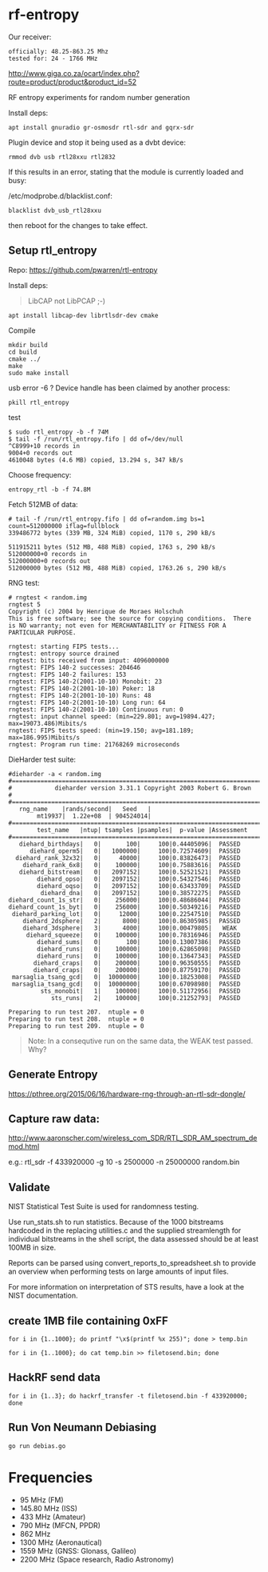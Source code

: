 # rf-entropy

Our receiver:

    officially: 48.25-863.25 Mhz
    tested for: 24 - 1766 MHz

http://www.giga.co.za/ocart/index.php?route=product/product&product_id=52

RF entropy experiments for random number generation

Install deps:

    apt install gnuradio gr-osmosdr rtl-sdr and gqrx-sdr

Plugin device and stop it being used as a dvbt device:
    
    rmmod dvb usb rtl28xxu rtl2832

If this results in an error, stating that the module is currently loaded and busy:

/etc/modprobe.d/blacklist.conf:

    blacklist dvb_usb_rtl28xxu

then reboot for the changes to take effect.

## Setup rtl_entropy

Repo: https://github.com/pwarren/rtl-entropy

Install deps:

> LibCAP not LibPCAP ;-)

    apt install libcap-dev librtlsdr-dev cmake

Compile 

    mkdir build
    cd build
    cmake ../
    make
    sudo make install

usb error -6 ? Device handle has been claimed by another process:

    pkill rtl_entropy

test

    $ sudo rtl_entropy -b -f 74M
    $ tail -f /run/rtl_entropy.fifo | dd of=/dev/null
    ^C8999+10 records in
    9004+0 records out
    4610048 bytes (4.6 MB) copied, 13.294 s, 347 kB/s


Choose frequency:

    entropy_rtl -b -f 74.8M

Fetch 512MB of data:

    # tail -f /run/rtl_entropy.fifo | dd of=random.img bs=1 count=512000000 iflag=fullblock
    339486772 bytes (339 MB, 324 MiB) copied, 1170 s, 290 kB/s

    511915211 bytes (512 MB, 488 MiB) copied, 1763 s, 290 kB/s
    512000000+0 records in
    512000000+0 records out
    512000000 bytes (512 MB, 488 MiB) copied, 1763.26 s, 290 kB/s
    
RNG test:
    
    # rngtest < random.img 
    rngtest 5
    Copyright (c) 2004 by Henrique de Moraes Holschuh
    This is free software; see the source for copying conditions.  There is NO warranty; not even for MERCHANTABILITY or FITNESS FOR A PARTICULAR PURPOSE.

    rngtest: starting FIPS tests...
    rngtest: entropy source drained
    rngtest: bits received from input: 4096000000
    rngtest: FIPS 140-2 successes: 204646
    rngtest: FIPS 140-2 failures: 153
    rngtest: FIPS 140-2(2001-10-10) Monobit: 23
    rngtest: FIPS 140-2(2001-10-10) Poker: 18
    rngtest: FIPS 140-2(2001-10-10) Runs: 48
    rngtest: FIPS 140-2(2001-10-10) Long run: 64
    rngtest: FIPS 140-2(2001-10-10) Continuous run: 0
    rngtest: input channel speed: (min=229.801; avg=19894.427; max=19073.486)Mibits/s
    rngtest: FIPS tests speed: (min=19.150; avg=181.189; max=186.995)Mibits/s
    rngtest: Program run time: 21768269 microseconds

DieHarder test suite:

    #dieharder -a < random.img 
    #=============================================================================#
    #            dieharder version 3.31.1 Copyright 2003 Robert G. Brown          #
    #=============================================================================#
       rng_name    |rands/second|   Seed   |
            mt19937|  1.22e+08  | 904524014|
    #=============================================================================#
            test_name   |ntup| tsamples |psamples|  p-value |Assessment
    #=============================================================================#
       diehard_birthdays|   0|       100|     100|0.44405096|  PASSED  
          diehard_operm5|   0|   1000000|     100|0.72574609|  PASSED  
      diehard_rank_32x32|   0|     40000|     100|0.83826473|  PASSED  
        diehard_rank_6x8|   0|    100000|     100|0.75883616|  PASSED  
       diehard_bitstream|   0|   2097152|     100|0.52521521|  PASSED  
            diehard_opso|   0|   2097152|     100|0.54327546|  PASSED  
            diehard_oqso|   0|   2097152|     100|0.63433709|  PASSED  
             diehard_dna|   0|   2097152|     100|0.38572275|  PASSED  
    diehard_count_1s_str|   0|    256000|     100|0.48686044|  PASSED  
    diehard_count_1s_byt|   0|    256000|     100|0.50349216|  PASSED  
     diehard_parking_lot|   0|     12000|     100|0.22547510|  PASSED  
        diehard_2dsphere|   2|      8000|     100|0.86305985|  PASSED  
        diehard_3dsphere|   3|      4000|     100|0.00479805|   WEAK   
         diehard_squeeze|   0|    100000|     100|0.78316946|  PASSED  
            diehard_sums|   0|       100|     100|0.13007386|  PASSED  
            diehard_runs|   0|    100000|     100|0.62865098|  PASSED  
            diehard_runs|   0|    100000|     100|0.13647343|  PASSED  
           diehard_craps|   0|    200000|     100|0.96350555|  PASSED  
           diehard_craps|   0|    200000|     100|0.87759170|  PASSED  
     marsaglia_tsang_gcd|   0|  10000000|     100|0.18253008|  PASSED  
     marsaglia_tsang_gcd|   0|  10000000|     100|0.67098980|  PASSED  
             sts_monobit|   1|    100000|     100|0.51172956|  PASSED  
                sts_runs|   2|    100000|     100|0.21252793|  PASSED 
    
    Preparing to run test 207.  ntuple = 0
    Preparing to run test 208.  ntuple = 0
    Preparing to run test 209.  ntuple = 0

> Note: In a consequtive run on the same data, the WEAK test passed. Why?

## Generate Entropy

https://pthree.org/2015/06/16/hardware-rng-through-an-rtl-sdr-dongle/

## Capture raw data:

http://www.aaronscher.com/wireless_com_SDR/RTL_SDR_AM_spectrum_demod.html

e.g.: rtl_sdr -f 433920000 -g 10 -s 2500000 -n 25000000 random.bin

## Validate

NIST Statistical Test Suite is used for randomness testing. 

Use run_stats.sh to run statistics. Because of the 1000 bitstreams hardcoded in the replacing utilities.c and the supplied streamlength for individual bitstreams in the shell script, the data assessed should be at least 100MB in size.

Reports can be parsed using convert_reports_to_spreadsheet.sh to provide an overview when performing tests on large amounts of input files.

For more information on interpretation of STS results, have a look at the NIST documentation.

## create 1MB file containing 0xFF

    for i in {1..1000}; do printf "\x$(printf %x 255)"; done > temp.bin

    for i in {1..1000}; do cat temp.bin >> filetosend.bin; done

## HackRF send data

    for i in {1..3}; do hackrf_transfer -t filetosend.bin -f 433920000; done

## Run Von Neumann Debiasing

    go run debias.go

# Frequencies

- 95 MHz (FM)
- 145.80 MHz (ISS)
- 433 MHz (Amateur)
- 790 MHz (MFCN, PPDR)
- 862 MHz
- 1300 MHz (Aeronautical)
- 1559 MHz (GNSS: Glonass, Galileo)
- 2200 MHz (Space research, Radio Astronomy)
